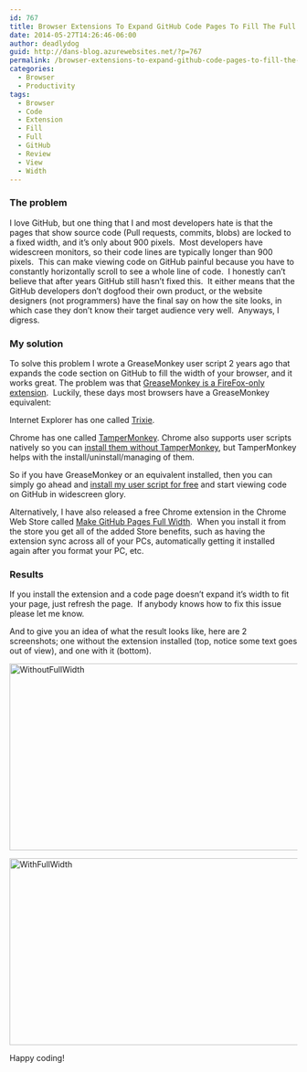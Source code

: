 ```yaml
---
id: 767
title: Browser Extensions To Expand GitHub Code Pages To Fill The Full Width Of Your Browser
date: 2014-05-27T14:26:46-06:00
author: deadlydog
guid: http://dans-blog.azurewebsites.net/?p=767
permalink: /browser-extensions-to-expand-github-code-pages-to-fill-the-full-width-of-your-browser/
categories:
  - Browser
  - Productivity
tags:
  - Browser
  - Code
  - Extension
  - Fill
  - Full
  - GitHub
  - Review
  - View
  - Width
---
```

###

### The problem

I love GitHub, but one thing that I and most developers hate is that the pages that show source code (Pull requests, commits, blobs) are locked to a fixed width, and it’s only about 900 pixels.&#160; Most developers have widescreen monitors, so their code lines are typically longer than 900 pixels.&#160; This can make viewing code on GitHub painful because you have to constantly horizontally scroll to see a whole line of code.&#160; I honestly can’t believe that after years GitHub still hasn’t fixed this.&#160; It either means that the GitHub developers don’t dogfood their own product, or the website designers (not programmers) have the final say on how the site looks, in which case they don’t know their target audience very well.&#160; Anyways, I digress.

### My solution

To solve this problem I wrote a GreaseMonkey user script 2 years ago that expands the code section on GitHub to fill the width of your browser, and it works great. The problem was that [GreaseMonkey is a FireFox-only extension](https://addons.mozilla.org/en-US/firefox/addon/greasemonkey/).&#160; Luckily, these days most browsers have a GreaseMonkey equivalent:

Internet Explorer has one called [Trixie](http://www.pcworld.com/product/952510/trixie.html).

Chrome has one called [TamperMonkey](https://chrome.google.com/webstore/detail/tampermonkey/dhdgffkkebhmkfjojejmpbldmpobfkfo). Chrome also supports user scripts natively so you can [install them without TamperMonkey](http://stackoverflow.com/a/13672143/602585), but TamperMonkey helps with the install/uninstall/managing of them.

So if you have GreaseMonkey or an equivalent installed, then you can simply go ahead and [install my user script for free](https://greasyfork.org/scripts/1711-make-github-pull-request-commit-and-blob-pages-full-width) and start viewing code on GitHub in widescreen glory.

Alternatively, I have also released a free Chrome extension in the Chrome Web Store called [Make GitHub Pages Full Width](https://chrome.google.com/webstore/detail/make-github-pages-full-wi/dfpgjcidmobcpaoolhgchdcmdgenbaoa).&#160; When you install it from the store you get all of the added Store benefits, such as having the extension sync across all of your PCs, automatically getting it installed again after you format your PC, etc.

### Results

If you install the extension and a code page doesn’t expand it’s width to fit your page, just refresh the page.&#160; If anybody knows how to fix this issue please let me know.

And to give you an idea of what the result looks like, here are 2 screenshots; one without the extension installed (top, notice some text goes out of view), and one with it (bottom).

[<img title="WithoutFullWidth" style="border-left-width: 0px; border-right-width: 0px; background-image: none; border-bottom-width: 0px; padding-top: 0px; padding-left: 0px; display: inline; padding-right: 0px; border-top-width: 0px" border="0" alt="WithoutFullWidth" src="http://dans-blog.azurewebsites.net/wp-content/uploads/2014/05/WithoutFullWidth_thumb.png" width="600" height="327" />](http://dans-blog.azurewebsites.net/wp-content/uploads/2014/05/WithoutFullWidth.png)

[<img title="WithFullWidth" style="border-left-width: 0px; border-right-width: 0px; background-image: none; border-bottom-width: 0px; padding-top: 0px; padding-left: 0px; display: inline; padding-right: 0px; border-top-width: 0px" border="0" alt="WithFullWidth" src="http://dans-blog.azurewebsites.net/wp-content/uploads/2014/05/WithFullWidth_thumb.png" width="600" height="327" />](http://dans-blog.azurewebsites.net/wp-content/uploads/2014/05/WithFullWidth.png)

Happy coding!
